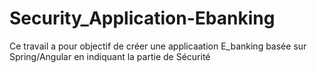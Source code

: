 # Security_Application-Ebanking
Ce travail a pour objectif de créer une applicaation E_banking basée sur Spring/Angular
en indiquant la partie de Sécurité
